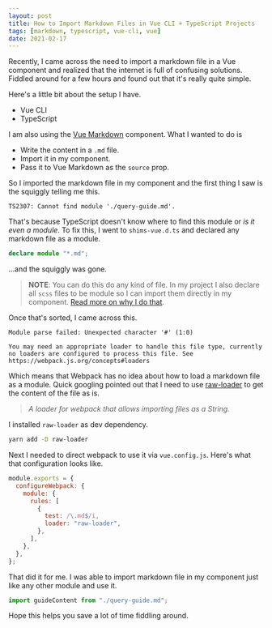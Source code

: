 ```yaml
---
layout: post
title: How to Import Markdown Files in Vue CLI + TypeScript Projects
tags: [markdown, typescript, vue-cli, vue]
date: 2021-02-17
---
```


Recently, I came across the need to import a markdown file in a Vue component and realized that the internet is full of confusing solutions. Fiddled around for a few hours and found out that it's really quite simple.

Here's a little bit about the setup I have.

- Vue CLI
- TypeScript

I am also using the [Vue Markdown](https://www.npmjs.com/package/vue-markdown) component. What I wanted to do is

- Write the content in a `.md` file.
- Import it in my component.
- Pass it to Vue Markdown as the `source` prop.

So I imported the markdown file in my component and the first thing I saw is the squiggly telling me this.

```
TS2307: Cannot find module './query-guide.md'.
```

That's because TypeScript doesn't know where to find this module or _is it even a module_. To fix this, I went to `shims-vue.d.ts` and declared any markdown file as a module.

```ts
declare module "*.md";
```

...and the squiggly was gone.

> **NOTE**: You can do this do any kind of file. In my project I also declare all `scss` files to be module so I can import them directly in my component. [Read more on why I do that](https://praveenpuglia.com/how-to-use-sass-variables-in-javascript-in-a-webpack-project/).

Once that's sorted, I came across this.

```
Module parse failed: Unexpected character '#' (1:0)

You may need an appropriate loader to handle this file type, currently no loaders are configured to process this file. See https://webpack.js.org/concepts#loaders
```

Which means that Webpack has no idea about how to load a markdown file as a module. Quick googling pointed out that I need to use [raw-loader](https://github.com/webpack-contrib/raw-loader) to get the content of the file as is.

> _A loader for webpack that allows importing files as a String._

I installed `raw-loader` as dev dependency.

```bash
yarn add -D raw-loader
```

Next I needed to direct webpack to use it via `vue.config.js`. Here's what that configuration looks like.

```js
module.exports = {
  configureWebpack: {
    module: {
      rules: [
        {
          test: /\.md$/i,
          loader: "raw-loader",
        },
      ],
    },
  },
};
```

That did it for me. I was able to import markdown file in my component just like any other module and use it.

```ts
import guideContent from "./query-guide.md";
```

Hope this helps you save a lot of time fiddling around.
